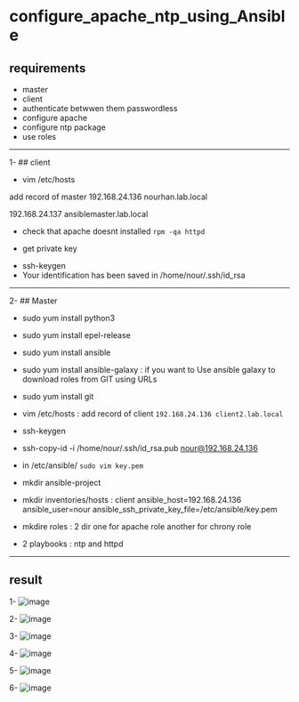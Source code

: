 # configure_apache_ntp_using_Ansible


## requirements

* master 
* client 
* authenticate betwwen them passwordless 
* configure apache 
* configure ntp package 
* use roles 
------------------------------------------------------------------------------------------------------------------------------------------------------------
1- ## client 
* vim /etc/hosts

 add record of master 
192.168.24.136 nourhan.lab.local

192.168.24.137 ansiblemaster.lab.local


* check that apache doesnt installed `rpm -qa httpd`


* get private key 
 - ssh-keygen
- Your identification has been saved in /home/nour/.ssh/id_rsa

--------------------------------------------------------------------------------------------------------------------------------------------------------------------
2- ## Master 
* sudo yum install python3
* sudo yum install epel-release
* sudo yum install ansible
* sudo yum install ansible-galaxy : if you want to Use ansible galaxy to download roles from GIT using URLs
* sudo yum install git
* vim /etc/hosts : add record of client `192.168.24.136 client2.lab.local`
* ssh-keygen
* ssh-copy-id -i /home/nour/.ssh/id_rsa.pub nour@192.168.24.136
* in  /etc/ansible/  `sudo vim key.pem`
* mkdir ansible-project 
* mkdir inventories/hosts : client  ansible_host=192.168.24.136  ansible_user=nour  ansible_ssh_private_key_file=/etc/ansible/key.pem
 
* mkdire roles : 2 dir one for apache role another for chrony role  
* 2 playbooks : ntp and httpd 
----------------------------------------------------------------------------------------------------------------------------
## result 



1- ![image](https://user-images.githubusercontent.com/125203973/224029220-be8b1f8a-dbb1-4540-bfea-a1d712f143d3.png)


2- ![image](https://user-images.githubusercontent.com/125203973/224029855-607114b3-9c54-4be6-8c6a-a07160d2c955.png)

3- ![image](https://user-images.githubusercontent.com/125203973/224029698-d958e0e6-da05-4ca3-91f4-b66910b10219.png)
 




4- ![image](https://user-images.githubusercontent.com/125203973/224029336-c9194672-ba6b-4771-9746-7c1f2dbe289c.png)

5-  ![image](https://user-images.githubusercontent.com/125203973/224029483-9ae61ed2-a27b-49d0-a52f-450d82cbfca6.png)

6- ![image](https://user-images.githubusercontent.com/125203973/224032105-fbf90dc6-5be6-47d4-b75d-08099f06b704.png)


 
 









